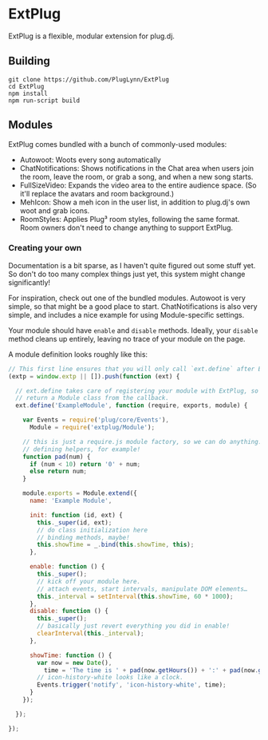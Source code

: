# ExtPlug

ExtPlug is a flexible, modular extension for plug.dj.

## Building

```shell
git clone https://github.com/PlugLynn/ExtPlug
cd ExtPlug
npm install
npm run-script build
```

## Modules

ExtPlug comes bundled with a bunch of commonly-used modules:

* Autowoot: Woots every song automatically
* ChatNotifications: Shows notifications in the Chat area when users join the room, leave the room, or grab a song, and when a new song starts.
* FullSizeVideo: Expands the video area to the entire audience space. (So it'll replace the avatars and room background.)
* MehIcon: Show a meh icon in the user list, in addition to plug.dj's own woot and grab icons.
* RoomStyles: Applies Plug³ room styles, following the same format. Room owners don't need to change anything to support ExtPlug.

### Creating your own

Documentation is a bit sparse, as I haven't quite figured out some stuff yet. So don't do too many complex things just yet, this system might change significantly!

For inspiration, check out one of the bundled modules. Autowoot is very simple, so that might be a good place to start. ChatNotifications is also very simple, and includes a nice example for using Module-specific settings.

Your module should have `enable` and `disable` methods. Ideally, your `disable` method cleans up entirely, leaving no trace of your module on the page.

A module definition looks roughly like this:

```javascript
// This first line ensures that you will only call `ext.define` after ExtPlug has fully loaded
(extp = window.extp || []).push(function (ext) {

  // ext.define takes care of registering your module with ExtPlug, so you can just
  // return a Module class from the callback.
  ext.define('ExampleModule', function (require, exports, module) {

    var Events = require('plug/core/Events'),
      Module = require('extplug/Module');

    // this is just a require.js module factory, so we can do anything...
    // defining helpers, for example!
    function pad(num) {
      if (num < 10) return '0' + num;
      else return num;
    }

    module.exports = Module.extend({
      name: 'Example Module',

      init: function (id, ext) {
        this._super(id, ext);
        // do class initialization here
        // binding methods, maybe!
        this.showTime = _.bind(this.showTime, this);
      },

      enable: function () {
        this._super();
        // kick off your module here.
        // attach events, start intervals, manipulate DOM elements…
        this._interval = setInterval(this.showTime, 60 * 1000);
      },
      disable: function () {
        this._super();
        // basically just revert everything you did in enable!
        clearInterval(this._interval);
      },

      showTime: function () {
        var now = new Date(),
          time = 'The time is ' + pad(now.getHours()) + ':' + pad(now.getMinutes());
        // icon-history-white looks like a clock.
        Events.trigger('notify', 'icon-history-white', time);
      }
    });

  });

});
```